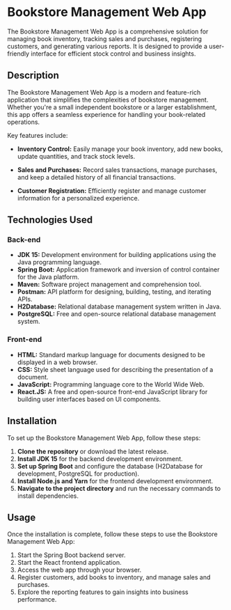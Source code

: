 # Bookstore Management Web App

The Bookstore Management Web App is a comprehensive solution for managing book inventory, tracking sales and purchases, registering customers, and generating various reports. It is designed to provide a user-friendly interface for efficient stock control and business insights.

  
## Description

The Bookstore Management Web App is a modern and feature-rich application that simplifies the complexities of bookstore management. Whether you're a small independent bookstore or a larger establishment, this app offers a seamless experience for handling your book-related operations.

Key features include:

- **Inventory Control:** Easily manage your book inventory, add new books, update quantities, and track stock levels.
  
- **Sales and Purchases:** Record sales transactions, manage purchases, and keep a detailed history of all financial transactions.

- **Customer Registration:** Efficiently register and manage customer information for a personalized experience.

## Technologies Used

### Back-end

- **JDK 15:** Development environment for building applications using the Java programming language.
- **Spring Boot:** Application framework and inversion of control container for the Java platform.
- **Maven:** Software project management and comprehension tool.
- **Postman:** API platform for designing, building, testing, and iterating APIs.
- **H2Database:** Relational database management system written in Java.
- **PostgreSQL:** Free and open-source relational database management system.

### Front-end

- **HTML:** Standard markup language for documents designed to be displayed in a web browser.
- **CSS:** Style sheet language used for describing the presentation of a document.
- **JavaScript:** Programming language core to the World Wide Web.
- **React.JS:** A free and open-source front-end JavaScript library for building user interfaces based on UI components.

## Installation

To set up the Bookstore Management Web App, follow these steps:

1. **Clone the repository** or download the latest release.
2.  **Install JDK 15** for the backend development environment.
3. **Set up Spring Boot** and configure the database (H2Database for development, PostgreSQL for production).
4. **Install Node.js and Yarn** for the frontend development environment.
5. **Navigate to the project directory** and run the necessary commands to install dependencies.

## Usage

Once the installation is complete, follow these steps to use the Bookstore Management Web App:

1. Start the Spring Boot backend server.
2. Start the React frontend application.
3. Access the web app through your browser.
4. Register customers, add books to inventory, and manage sales and purchases.
5. Explore the reporting features to gain insights into business performance.
